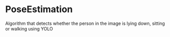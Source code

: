 # PoseEstimation
Algorithm that detects whether the person in the image is lying down, sitting or walking using YOLO
